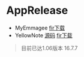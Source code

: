 # AppRelease
- MyEmmagee [fir下载](http://fir.im/k5uy)
- YellowNote [源码](https://github.com/hkq325800/YellowNote) [fir下载](http://fir.im/1vx8)
>目前已达1.06版本 16.7.7